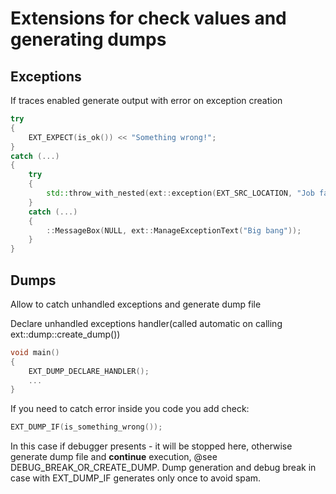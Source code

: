 # Extensions for check values and generating dumps

## Exceptions
If traces enabled generate output with error on exception creation
```C++
try
{ 
	EXT_EXPECT(is_ok()) << "Something wrong!";
}
catch (...)
{	
	try
	{
		std::throw_with_nested(ext::exception(EXT_SRC_LOCATION, "Job failed")); 
	}
	catch (...)
	{
		::MessageBox(NULL, ext::ManageExceptionText("Big bang"));
	}
}
```
## Dumps

Allow to catch unhandled exceptions and generate dump file

Declare unhandled exceptions handler(called automatic on calling ext::dump::create_dump())
```C++
void main()
{
	EXT_DUMP_DECLARE_HANDLER();
	...
}
```
If you need to catch error inside you code you add check:
```C++
EXT_DUMP_IF(is_something_wrong());
``` 
In this case if debugger presents - it will be stopped here, otherwise generate dump file and **continue** execution, @see DEBUG_BREAK_OR_CREATE_DUMP.
Dump generation and debug break in case with EXT_DUMP_IF generates only once to avoid spam.